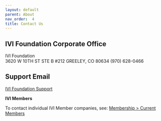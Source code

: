 ```yaml
---
layout: default
parent: About
nav_order:  4
title: Contact Us
---
```


## IVI Foundation Corporate Office

IVI Foundation  
3620 W 10TH ST STE B #212
GREELEY, CO 80634
(970) 628-0466

## Support Email

[IVI Foundation Support](mailto:support@ivifoundation.org)

**IVI Members**

To contact individual IVI Member companies, see: [Membership \> Current Members](membership/current_members.html)
